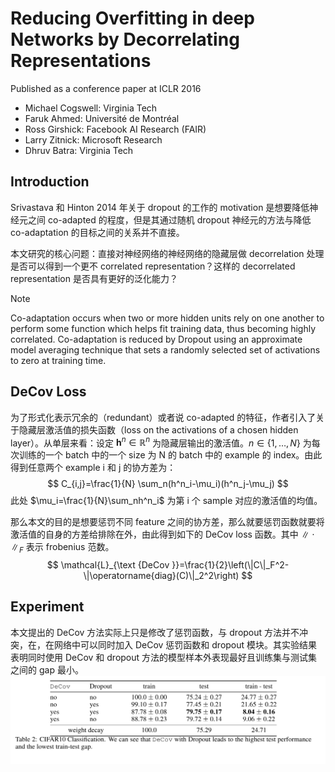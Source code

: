 # Reducing Overfitting in deep Networks by Decorrelating Representations

Published as a conference paper at ICLR 2016

- Michael Cogswell: Virginia Tech
- Faruk Ahmed: Université de Montréal
- Ross Girshick: Facebook AI Research (FAIR)
- Larry Zitnick: Microsoft Research
- Dhruv Batra: Virginia Tech

## Introduction

Srivastava 和 Hinton 2014 年关于 dropout 的工作的 motivation 是想要降低神经元之间 co-adapted 的程度，但是其通过随机 dropout 神经元的方法与降低 co-adaptation 的目标之间的关系并不直接。

本文研究的核心问题：直接对神经网络的神经网络的隐藏层做 decorrelation 处理是否可以得到一个更不 correlated representation？这样的 decorrelated representation 是否具有更好的泛化能力？

>[!NOTE]
>Co-adaptation occurs when two or more hidden units rely on one another to perform some function which helps fit training data, thus becoming highly correlated. Co-adaptation is reduced by Dropout using an approximate model averaging technique that sets a randomly selected set of activations to zero at training time.
## DeCov Loss

为了形式化表示冗余的（redundant）或者说 co-adapted 的特征，作者引入了关于隐藏层激活值的损失函数（loss on the activations of a chosen hidden layer）。从单层来看：设定 $\mathbf{h}^n \in \mathbb{R}^n$ 为隐藏层输出的激活值。$n \in \{1, \dots , N\}$ 为每次训练的一个 batch 中的一个 size 为 N 的 batch 中的 example 的 index。由此得到任意两个 example i 和 j 的协方差为：
$$
C_{i,j}=\frac{1}{N} \sum_n(h^n_i-\mu_i)(h^n_j-\mu_j)
$$
此处 $\mu_i=\frac{1}{N}\sum_nh^n_i$ 为第 i 个 sample 对应的激活值的均值。

那么本文的目的是想要惩罚不同 feature 之间的协方差，那么就要惩罚函数就要将激活值的自身的方差给排除在外，由此得到如下的 DeCov loss 函数。其中 $\|\cdot\|_F$ 表示 frobenius 范数。
$$
\mathcal{L}_{\text {DeCov }}=\frac{1}{2}\left(\|C\|_F^2-\|\operatorname{diag}(C)\|_2^2\right)
$$

## Experiment

本文提出的 DeCov 方法实际上只是修改了惩罚函数，与 dropout 方法并不冲突，在，在网络中可以同时加入 DeCov 惩罚函数和 dropout 模块。其实验结果表明同时使用 DeCov 和 dropout 方法的模型样本外表现最好且训练集与测试集之间的 gap 最小。
![DeCovPerformance](DeCovPerformance.png)
